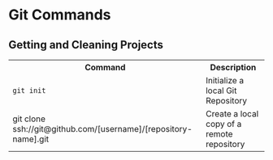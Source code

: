 # Git Commands

## Getting and Cleaning Projects
<table>
<tr>
<th>Command</th>
<th>Description</th>
</tr>
<tr>
  <td><code>git init</code></td>
<td>Initialize a local Git Repository</td>
</tr>
<tr>
<td>git clone ssh://git@github.com/[username]/[repository-name].git</td>
<td>Create a local copy of a remote repository</td>
</tr>
</tables>
